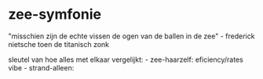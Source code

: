 # zee-symfonie

"misschien zijn de echte vissen de ogen van de ballen in de zee" - frederick nietsche toen de titanisch zonk


sleutel van hoe alles met elkaar vergelijkt: 
    -   zee-haarzelf: eficiency/rates vibe 
    -   strand-alleen: 
